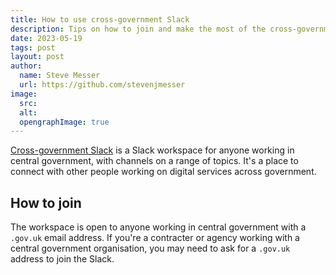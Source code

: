 ```yaml
---
title: How to use cross-government Slack
description: Tips on how to join and make the most of the cross-government Slack workspace.
date: 2023-05-19
tags: post
layout: post
author:
  name: Steve Messer
  url: https://github.com/stevenjmesser
image:
  src: 
  alt: 
  opengraphImage: true
---
```


[Cross-government Slack](https://ukgovernmentdigital.slack.com/) is a Slack workspace for anyone working in central government, with channels on a range of topics. It's a place to connect with other people working on digital services across government.

## How to join

The workspace is open to anyone working in central government with a `.gov.uk` email address. If you're a contracter or agency working with a central government organisation, you may need to ask for a `.gov.uk` address to join the Slack.

